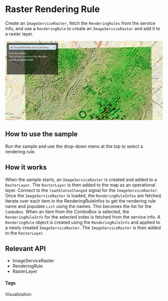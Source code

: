 <h1>Raster Rendering Rule</h1>

<p>Create an <code>ImageServiceRaster</code>, fetch the <code>RenderingRules</code> from the service info, and use a <code>RenderingRule</code> to create an <code>ImageServiceRaster</code> and add it to a raster layer. </p>

<p><img src="RasterRenderingRule.png"/></p>

<h2>How to use the sample</h2>

<p>Run the sample and use the drop-down menu at the top to select a rendering rule.</p>

<h2>How it works</h2>

<p>When the sample starts, an <code>ImageServiceRaster</code> is created and added to a <code>RasterLayer</code>. The <code>RasterLayer</code> is then added to the map as an operational layer. Connect to the <code>loadStatusChanged</code> signal for the <code>ImageServiceRaster</code>. Once the <code>ImageServiceRaster</code> is loaded, the <code>RenderingRuleInfos</code> are fetched. Iterate over each item in the RenderingRuleInfos to get the rendering rule name and populate <code>List</code> using the names. This becomes the list for the <code>ComboBox</code>. When an item from the ComboBox is selected, the <code>RenderingRuleInfo</code> for the selected index is fetched from the service info. A <code>RenderingRule</code> object is created using the <code>RenderingRuleInfo</code> and applied to a newly created <code>ImageServiceRaster</code>. The <code>ImageServiceRaster</code> is then added to the <code>RasterLayer</code>.  </p>

<h2>Relevant API</h2>

<ul>
<li>ImageServiceRaster</li>

<li>RenderingRule</li>

<li>RasterLayer</li>
</ul>

<h4>Tags</h4>

<p>Visualization</p>

